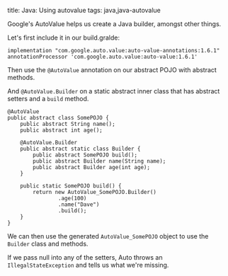 title: Java: Using autovalue
tags: java,java-autovalue

Google's AutoValue helps us create a Java builder, amongst other things.

Let's first include it in our build.gralde:

```
implementation "com.google.auto.value:auto-value-annotations:1.6.1"
annotationProcessor 'com.google.auto.value:auto-value:1.6.1'
```

Then use the `@AutoValue` annotation on our abstract POJO with abstract methods.

And `@AutoValue.Builder` on a static abstract inner class that has abstract setters and a `build` method.

```
@AutoValue
public abstract class SomePOJO {
    public abstract String name();
    public abstract int age();

    @AutoValue.Builder
    public abstract static class Builder {
        public abstract SomePOJO build();
        public abstract Builder name(String name);
        public abstract Builder age(int age);
    }

    public static SomePOJO build() {
        return new AutoValue_SomePOJO.Builder()
                .age(100)
                .name("Dave")
                .build();
    }
}
```

We can then use the generated `AutoValue_SomePOJO` object to use the `Builder` class and methods.

If we pass null into any of the setters, Auto throws an `IllegalStateException` and tells us what we're missing.
